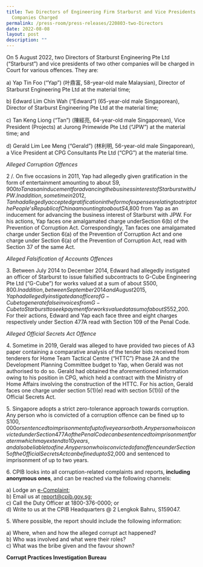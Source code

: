 ```yaml
---
title: Two Directors of Engineering Firm Starburst and Vice Presidents of Two
  Companies Charged
permalink: /press-room/press-releases/220803-two-Directors
date: 2022-08-08
layout: post
description: ""
---
```

On 5 August 2022, two Directors of Starburst Engineering Pte Ltd (“Starburst”) and
vice presidents of two other companies will be charged in Court for various offences. They
are:

a) Yap Tin Foo (“Yap”) (叶鼎富, 58-year-old male Malaysian), Director of Starburst
Engineering Pte Ltd at the material time;

b) Edward Lim Chin Wah (“Edward”) (65-year-old male Singaporean), Director of
Starburst Engineering Pte Ltd at the material time;

c) Tan Keng Liong (“Tan”) (陳經亮, 64-year-old male Singaporean), Vice President
(Projects) at Jurong Primewide Pte Ltd (“JPW”) at the material time; and

d) Gerald Lim Lee Meng (“Gerald”) (林利明, 56-year-old male Singaporean), a Vice
President at CPG Consultants Pte Ltd (“CPG”) at the material time.

*Alleged Corruption Offences*

2 /. On five occasions in 2011, Yap had allegedly given gratification in the form of
entertainment amounting to about S$9,900 to Tan as an inducement for advancing the
business interest of Starburst with JPW. In addition, sometime in 2012, Tan had allegedly
accepted gratification in the form of expenses relating to a trip to the People’s Republic of
China amounting to about S$4,800 from Yap as an inducement for advancing the business
interest of Starburst with JPW. For his actions, Yap faces one amalgamated charge underSection 6(b) of the Prevention of Corruption Act. Correspondingly, Tan faces one
 amalgamated charge under Section 6(a) of the Prevention of Corruption Act and one
charge under Section 6(a) of the Prevention of Corruption Act, read with Section 37 of the same Act.

*Alleged Falsification of Accounts Offences*

3\. Between July 2014 to December 2014, Edward had allegedly instigated an officer
of Starburst to issue falsified subcontracts to G-Cube Engineering Pte Ltd (“G-Cube”) for
works valued at a sum of about S$500,800. In addition, between September 2014 and
August 2015, Yap had allegedly instigated an officer of G-Cube to generate false invoices
from G-Cube to Starburst to seek payment for works valued at a sum of about S$552,200.
For their actions, Edward and Yap each face three and eight charges respectively under
Section 477A read with Section 109 of the Penal Code.

*Alleged Official Secrets Act Offence*

4\. Sometime in 2019, Gerald was alleged to have provided two pieces of A3 paper
containing a comparative analysis of the tender bids received from tenderers for Home
Team Tactical Centre (“HTTC”) Phase 2A and the Development Planning Committee
budget to Yap, when Gerald was not authorised to do so. Gerald had obtained the
aforementioned information owing to his position in CPG, which held a contract with the
Ministry of Home Affairs involving the construction of the HTTC. For his action, Gerald
faces one charge under section 5(1)(e) read with section 5(1)(i) of the Official Secrets Act.

5\. Singapore adopts a strict zero-tolerance approach towards corruption. Any person
who is convicted of a corruption offence can be fined up to S$100,000 or sentenced to
imprisonment of up to five years or both. Any person who is convicted under Section 477A
of the Penal Code can be sentenced to imprisonment for a term which may extend to 10
years, and also be liable to a fine. Any person who is convicted of an offence under Section
5 of the Official Secrets Act can be fined up to S$2,000 and sentenced to imprisonment of
up to two years.

6\. CPIB looks into all corruption-related complaints and reports, **including anonymous ones**, and can be reached via the following channels:

a) Lodge an [e-Complaint](/e-services/e-complaint-for-corrupt-conduct);<br>
b) Email us at <a class="spamspan" href="mailto:report@cpib.gov.sg">report@cpib.gov.sg</a>;<br />
c) Call the Duty Officer at 1800-376-0000; or<br />
d) Write to us at the CPIB Headquarters @ 2 Lengkok Bahru, S159047.

5\. Where possible, the report should include the following information:

a) Where, when and how the alleged corrupt act happened?<br />
b) Who was involved and what were their roles?<br />
c) What was the bribe given and the favour shown?

**Corrupt Practices Investigation Bureau**